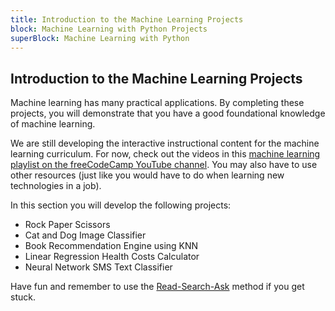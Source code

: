 ```yaml
---
title: Introduction to the Machine Learning Projects
block: Machine Learning with Python Projects
superBlock: Machine Learning with Python
---
```

## Introduction to the Machine Learning Projects

Machine learning has many practical applications. By completing these projects, you will demonstrate that you have a good foundational knowledge of machine learning.

We are still developing the interactive instructional content for the machine learning curriculum. For now, check out the videos in this [machine learning playlist on the freeCodeCamp YouTube channel](https://www.youtube.com/playlist?list=PLWKjhJtqVAblStefaz_YOVpDWqcRScc2s). You may also have to use other resources (just like you would have to do when learning new technologies in a job).

In this section you will develop the following projects:
 * Rock Paper Scissors
 * Cat and Dog Image Classifier
 * Book Recommendation Engine using KNN
 * Linear Regression Health Costs Calculator
 * Neural Network SMS Text Classifier

Have fun and remember to use the [Read-Search-Ask](https://forum.freecodecamp.org/t/how-to-get-help-when-you-are-stuck-coding/19514) method if you get stuck.
